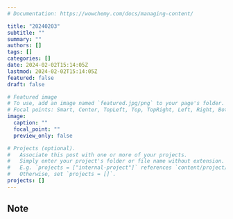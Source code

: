 ```yaml
---
# Documentation: https://wowchemy.com/docs/managing-content/

title: "20240203"
subtitle: ""
summary: ""
authors: []
tags: []
categories: []
date: 2024-02-02T15:14:05Z
lastmod: 2024-02-02T15:14:05Z
featured: false
draft: false

# Featured image
# To use, add an image named `featured.jpg/png` to your page's folder.
# Focal points: Smart, Center, TopLeft, Top, TopRight, Left, Right, BottomLeft, Bottom, BottomRight.
image:
  caption: ""
  focal_point: ""
  preview_only: false

# Projects (optional).
#   Associate this post with one or more of your projects.
#   Simply enter your project's folder or file name without extension.
#   E.g. `projects = ["internal-project"]` references `content/project/deep-learning/index.md`.
#   Otherwise, set `projects = []`.
projects: []
---
```


## Note


